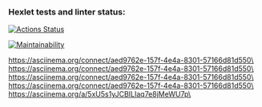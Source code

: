 ### Hexlet tests and linter status:
[![Actions Status](https://github.com/Eugene198836/java-project-61/actions/workflows/hexlet-check.yml/badge.svg)](https://github.com/Eugene198836/java-project-61/actions)

[![Maintainability](https://api.codeclimate.com/v1/badges/1f60b856186bc6589473/maintainability)](https://codeclimate.com/github/Eugene198836/java-project-61/maintainability)

https://asciinema.org/connect/aed9762e-157f-4e4a-8301-57166d81d550\
https://asciinema.org/connect/aed9762e-157f-4e4a-8301-57166d81d550\
https://asciinema.org/connect/aed9762e-157f-4e4a-8301-57166d81d550\
https://asciinema.org/connect/aed9762e-157f-4e4a-8301-57166d81d550\
https://asciinema.org/a/5xU5s1yJCBILIaq7e8jMeWU7p\

